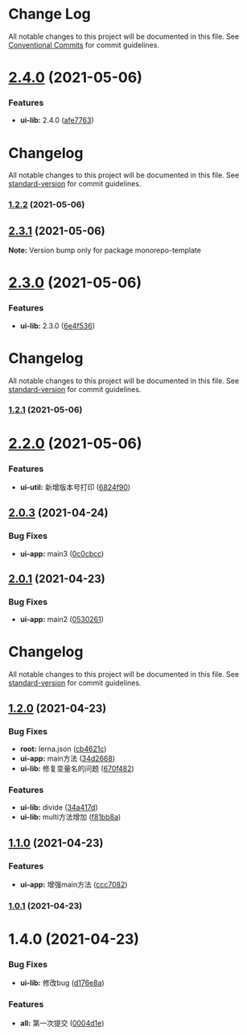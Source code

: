 # Change Log

All notable changes to this project will be documented in this file.
See [Conventional Commits](https://conventionalcommits.org) for commit guidelines.

# [2.4.0](https://github.com/303182519/test_monorepo/compare/v1.2.2...v2.4.0) (2021-05-06)


### Features

* **ui-lib:** 2.4.0 ([afe7763](https://github.com/303182519/test_monorepo/commit/afe7763))





# Changelog

All notable changes to this project will be documented in this file. See [standard-version](https://github.com/conventional-changelog/standard-version) for commit guidelines.

### [1.2.2](https://github.com/303182519/test_monorepo/compare/v2.3.1...v1.2.2) (2021-05-06)



## [2.3.1](https://github.com/303182519/test_monorepo/compare/v2.3.0...v2.3.1) (2021-05-06)

**Note:** Version bump only for package monorepo-template





# [2.3.0](https://github.com/303182519/test_monorepo/compare/v1.2.1...v2.3.0) (2021-05-06)


### Features

* **ui-lib:** 2.3.0 ([6e4f536](https://github.com/303182519/test_monorepo/commit/6e4f536))





# Changelog

All notable changes to this project will be documented in this file. See [standard-version](https://github.com/conventional-changelog/standard-version) for commit guidelines.

### [1.2.1](https://github.com/303182519/test_monorepo/compare/v2.2.0...v1.2.1) (2021-05-06)



# [2.2.0](https://github.com/303182519/test_monorepo/compare/v2.0.3...v2.2.0) (2021-05-06)


### Features

* **ui-util:** 新增版本号打印 ([6824f90](https://github.com/303182519/test_monorepo/commit/6824f90))






## [2.0.3](https://github.com/303182519/test_monorepo/compare/v2.0.1...v2.0.3) (2021-04-24)


### Bug Fixes

* **ui-app:** main3 ([0c0cbcc](https://github.com/303182519/test_monorepo/commit/0c0cbcc))






## [2.0.1](https://github.com/303182519/test_monorepo/compare/v1.2.0...v2.0.1) (2021-04-23)


### Bug Fixes

* **ui-app:** main2 ([0530261](https://github.com/303182519/test_monorepo/commit/0530261))





# Changelog

All notable changes to this project will be documented in this file. See [standard-version](https://github.com/conventional-changelog/standard-version) for commit guidelines.

## [1.2.0](https://github.com/303182519/test_monorepo/compare/v1.1.0...v1.2.0) (2021-04-23)


### Bug Fixes

* **root:** lerna.json ([cb4621c](https://github.com/303182519/test_monorepo/commit/cb4621c))
* **ui-app:** main方法 ([34d2668](https://github.com/303182519/test_monorepo/commit/34d2668))
* **ui-lib:** 修复变量名的问题 ([670f482](https://github.com/303182519/test_monorepo/commit/670f482))


### Features

* **ui-lib:** divide ([34a417d](https://github.com/303182519/test_monorepo/commit/34a417d))
* **ui-lib:** multi方法增加 ([f81bb8a](https://github.com/303182519/test_monorepo/commit/f81bb8a))



## [1.1.0](https://github.com/303182519/test_monorepo/compare/v1.0.1...v1.1.0) (2021-04-23)


### Features

* **ui-app:** 增强main方法 ([ccc7082](https://github.com/303182519/test_monorepo/commit/ccc7082))



### [1.0.1](https://github.com/303182519/test_monorepo/compare/v1.4.0...v1.0.1) (2021-04-23)



# 1.4.0 (2021-04-23)


### Bug Fixes

* **ui-lib:** 修改bug ([d176e8a](https://github.com/303182519/test_monorepo/commit/d176e8a))


### Features

* **all:** 第一次提交 ([0004d1e](https://github.com/303182519/test_monorepo/commit/0004d1e))
